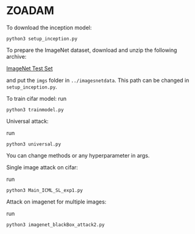 # ZOADAM

To download the inception model:

```
python3 setup_inception.py
```

To prepare the ImageNet dataset, download and unzip the following archive:

[ImageNet Test Set](http://jaina.cs.ucdavis.edu/datasets/adv/imagenet/img.tar.gz)


and put the `imgs` folder in `../imagesnetdata`. This path can be changed
in `setup_inception.py`.

To train cifar model:
run 
```
python3 trainmodel.py
```

Universal attack:

run 
```
python3 universal.py 
```
You can change methods or any hyperparameter in args.

Single image attack on cifar:

run 
```
python3 Main_ICML_SL_exp1.py
```

Attack on imagenet for multiple images:

run 
```
python3 imagenet_blackBox_attack2.py
```

